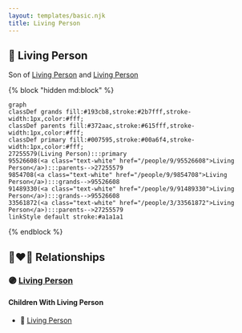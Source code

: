 ```yaml
---
layout: templates/basic.njk
title: Living Person
---
```

## 🔵 Living Person

Son of [Living Person](/people/3/33561872) and [Living Person](/people/9/95526608)

{% block "hidden md:block" %}
```mermaid
graph
classDef grands fill:#193cb8,stroke:#2b7fff,stroke-width:1px,color:#fff;
classDef parents fill:#372aac,stroke:#615fff,stroke-width:1px,color:#fff;
classDef primary fill:#007595,stroke:#00a6f4,stroke-width:1px,color:#fff;
27255579(Living Person):::primary
95526608(<a class="text-white" href="/people/9/95526608">Living Person</a>):::parents-->27255579
9854708(<a class="text-white" href="/people/9/9854708">Living Person</a>):::grands-->95526608
91489330(<a class="text-white" href="/people/9/91489330">Living Person</a>):::grands-->95526608
33561872(<a class="text-white" href="/people/3/33561872">Living Person</a>):::parents-->27255579
linkStyle default stroke:#a1a1a1
```
{% endblock %}

## 👩‍❤️‍👨 Relationships

### 🟣 [Living Person](/people/9/97672136)

#### Children With Living Person
* 🔵 [Living Person](/people/9/94045846)